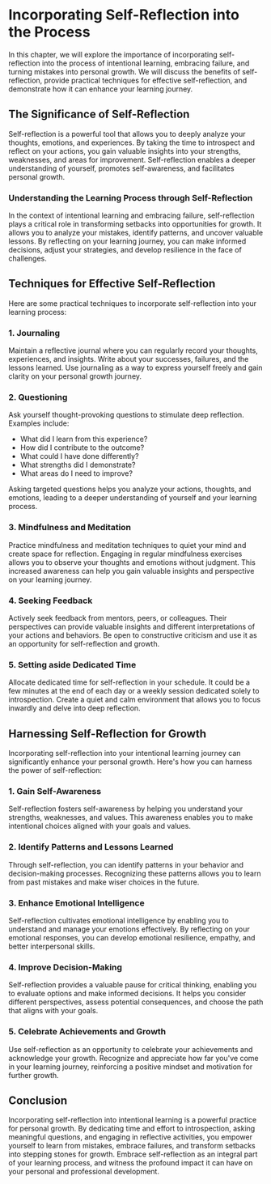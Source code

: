 Incorporating Self-Reflection into the Process
=======================================================

In this chapter, we will explore the importance of incorporating self-reflection into the process of intentional learning, embracing failure, and turning mistakes into personal growth. We will discuss the benefits of self-reflection, provide practical techniques for effective self-reflection, and demonstrate how it can enhance your learning journey.

The Significance of Self-Reflection
-----------------------------------

Self-reflection is a powerful tool that allows you to deeply analyze your thoughts, emotions, and experiences. By taking the time to introspect and reflect on your actions, you gain valuable insights into your strengths, weaknesses, and areas for improvement. Self-reflection enables a deeper understanding of yourself, promotes self-awareness, and facilitates personal growth.

### Understanding the Learning Process through Self-Reflection

In the context of intentional learning and embracing failure, self-reflection plays a critical role in transforming setbacks into opportunities for growth. It allows you to analyze your mistakes, identify patterns, and uncover valuable lessons. By reflecting on your learning journey, you can make informed decisions, adjust your strategies, and develop resilience in the face of challenges.

Techniques for Effective Self-Reflection
----------------------------------------

Here are some practical techniques to incorporate self-reflection into your learning process:

### 1. Journaling

Maintain a reflective journal where you can regularly record your thoughts, experiences, and insights. Write about your successes, failures, and the lessons learned. Use journaling as a way to express yourself freely and gain clarity on your personal growth journey.

### 2. Questioning

Ask yourself thought-provoking questions to stimulate deep reflection. Examples include:

* What did I learn from this experience?
* How did I contribute to the outcome?
* What could I have done differently?
* What strengths did I demonstrate?
* What areas do I need to improve?

Asking targeted questions helps you analyze your actions, thoughts, and emotions, leading to a deeper understanding of yourself and your learning process.

### 3. Mindfulness and Meditation

Practice mindfulness and meditation techniques to quiet your mind and create space for reflection. Engaging in regular mindfulness exercises allows you to observe your thoughts and emotions without judgment. This increased awareness can help you gain valuable insights and perspective on your learning journey.

### 4. Seeking Feedback

Actively seek feedback from mentors, peers, or colleagues. Their perspectives can provide valuable insights and different interpretations of your actions and behaviors. Be open to constructive criticism and use it as an opportunity for self-reflection and growth.

### 5. Setting aside Dedicated Time

Allocate dedicated time for self-reflection in your schedule. It could be a few minutes at the end of each day or a weekly session dedicated solely to introspection. Create a quiet and calm environment that allows you to focus inwardly and delve into deep reflection.

Harnessing Self-Reflection for Growth
-------------------------------------

Incorporating self-reflection into your intentional learning journey can significantly enhance your personal growth. Here's how you can harness the power of self-reflection:

### 1. Gain Self-Awareness

Self-reflection fosters self-awareness by helping you understand your strengths, weaknesses, and values. This awareness enables you to make intentional choices aligned with your goals and values.

### 2. Identify Patterns and Lessons Learned

Through self-reflection, you can identify patterns in your behavior and decision-making processes. Recognizing these patterns allows you to learn from past mistakes and make wiser choices in the future.

### 3. Enhance Emotional Intelligence

Self-reflection cultivates emotional intelligence by enabling you to understand and manage your emotions effectively. By reflecting on your emotional responses, you can develop emotional resilience, empathy, and better interpersonal skills.

### 4. Improve Decision-Making

Self-reflection provides a valuable pause for critical thinking, enabling you to evaluate options and make informed decisions. It helps you consider different perspectives, assess potential consequences, and choose the path that aligns with your goals.

### 5. Celebrate Achievements and Growth

Use self-reflection as an opportunity to celebrate your achievements and acknowledge your growth. Recognize and appreciate how far you've come in your learning journey, reinforcing a positive mindset and motivation for further growth.

Conclusion
----------

Incorporating self-reflection into intentional learning is a powerful practice for personal growth. By dedicating time and effort to introspection, asking meaningful questions, and engaging in reflective activities, you empower yourself to learn from mistakes, embrace failures, and transform setbacks into stepping stones for growth. Embrace self-reflection as an integral part of your learning process, and witness the profound impact it can have on your personal and professional development.
